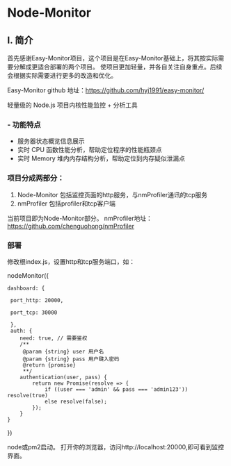 # Node-Monitor

## I. 简介
首先感谢Easy-Monitor项目，这个项目是在Easy-Monitor基础上，将其按实际需要分解成更适合部署的两个项目。
使项目更加轻量，并各自关注自身重点。后续会根据实际需要进行更多的改造和优化。

Easy-Monitor github 地址：https://github.com/hyj1991/easy-monitor/

轻量级的 Node.js 项目内核性能监控 + 分析工具

### - 功能特点

* 服务器状态概览信息展示
* 实时 CPU 函数性能分析，帮助定位程序的性能瓶颈点
* 实时 Memory 堆内内存结构分析，帮助定位到内存疑似泄漏点

###  项目分成两部分：
1. Node-Monitor 包括监控页面的http服务，与nmProfiler通讯的tcp服务
2. nmProfiler 包括profiler和tcp客户端

当前项目即为Node-Monitor部分。
nmProfiler地址：https://github.com/chenguohong/nmProfiler

### 部署

修改根index.js，设置http和tcp服务端口，如：

nodeMonitor({

    dashboard: {
    
     port_http: 20000,
     
     port_tcp: 30000
     
     },
	 auth: {
        need: true, // 需要鉴权
        /**
         @param {string} user 用户名
         @param {string} pass 用户键入密码
         @return {promise}
         **/
        authentication(user, pass) {
            return new Promise(resolve => {
                if ((user === 'admin' && pass === 'admin123')) resolve(true)
                else resolve(false);
            });
        }
    }
     
})


node或pm2启动。
打开你的浏览器，访问http://localhost:20000,即可看到监控界面。

